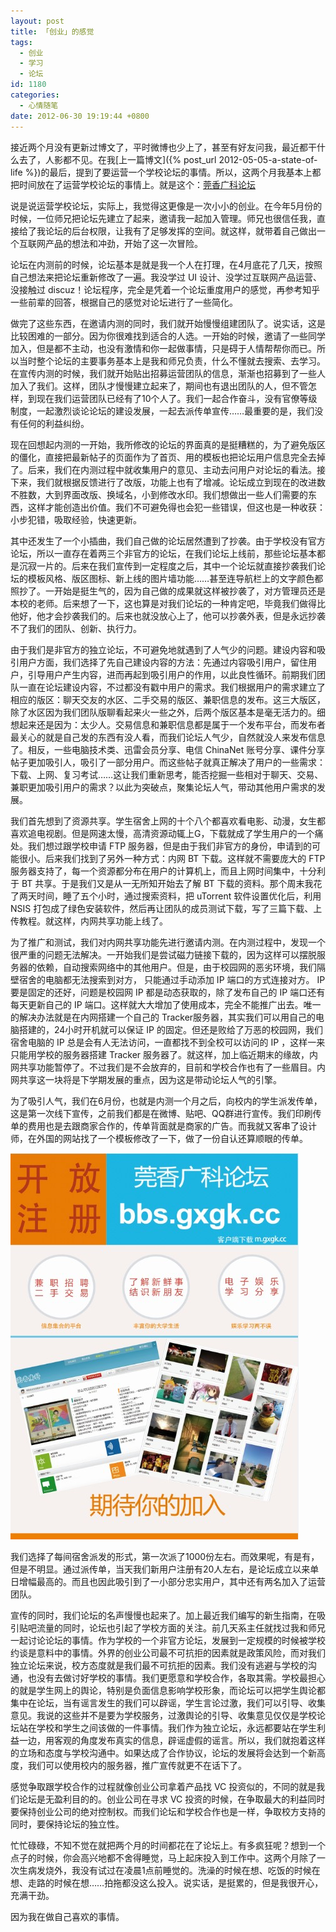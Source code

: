 ```yaml
---
layout: post
title: 「创业」的感觉
tags:
  - 创业
  - 学习
  - 论坛
id: 1180
categories:
  - 心情随笔
date: 2012-06-30 19:19:44 +0800
---
```


接近两个月没有更新过博文了，平时微博也少上了，甚至有好友问我，最近都干什么去了，人影都不见。在我[上一篇博文]({% post_url 2012-05-05-a-state-of-life %})的最后，提到了要运营一个学校论坛的事情。所以，这两个月我基本上都把时间放在了运营学校论坛的事情上。就是这个：[莞香广科论坛](http://bbs.gxgk.cc "莞香广科论坛")

<!--more-->

说是说运营学校论坛，实际上，我觉得这更像是一次小小的创业。在今年5月份的时候，一位师兄把论坛先建立了起来，邀请我一起加入管理。师兄也很信任我，直接给了我论坛的后台权限，让我有了足够发挥的空间。就这样，就带着自己做出一个互联网产品的想法和冲劲，开始了这一次冒险。

论坛在内测前的时候，论坛基本是就是我一个人在打理，在4月底花了几天，按照自己想法来把论坛重新修改了一遍。我没学过 UI 设计、没学过互联网产品运营、没接触过 discuz！论坛程序，完全是凭着一个论坛重度用户的感觉，再参考知乎一些前辈的回答，根据自己的感觉对论坛进行了一些简化。

做完了这些东西，在邀请内测的同时，我们就开始慢慢组建团队了。说实话，这是比较困难的一部分。因为你很难找到适合的人选。一开始的时候，邀请了一些同学加入，但是都不主动，也没有激情和你一起做事情，只是碍于人情帮帮你而已。所以当时整个论坛的主要事务基本上是我和师兄负责，什么不懂就去搜索、去学习。在宣传内测的时候，我们就开始贴出招募运营团队的信息，渐渐也招募到了一些人加入了我们。这样，团队才慢慢建立起来了，期间也有退出团队的人，但不管怎样，到现在我们运营团队已经有了10个人了。我们一起合作奋斗，没有官僚等级制度，一起激烈谈论论坛的建设发展，一起去派传单宣传……最重要的是，我们没有任何的利益纠纷。

现在回想起内测的一开始，我所修改的论坛的界面真的是挺糟糕的，为了避免版区的僵化，直接把最新帖子的页面作为了首页、用的模板也把论坛用户信息完全去掉了。后来，我们在内测过程中就收集用户的意见、主动去问用户对论坛的看法。接下来，我们就根据反馈进行了改版，功能上也有了增减。论坛成立到现在的改进数不胜数，大到界面改版、换域名，小到修改水印。我们想做出一些人们需要的东西，这样才能创造出价值。我们不可避免得也会犯一些错误，但这也是一种收获：小步犯错，吸取经验，快速更新。

其中还发生了一个小插曲，我们自己做的论坛居然遭到了抄袭。由于学校没有官方论坛，所以一直存在着两三个非官方的论坛，在我们论坛上线前，那些论坛基本都是沉寂一片的。后来在我们宣传到一定程度之后，其中一个论坛就直接抄袭我们论坛的模板风格、版区图标、新上线的图片墙功能……甚至连导航栏上的文字颜色都照抄了。一开始是挺生气的，因为自己做的成果就这样被抄袭了，对方管理员还是本校的老师。后来想了一下，这也算是对我们论坛的一种肯定吧，毕竟我们做得比他好，他才会抄袭我们的。后来也就没放心上了，他可以抄袭外表，但是永远抄袭不了我们的团队、创新、执行力。

由于我们是非官方的独立论坛，不可避免地就遇到了人气少的问题。建设内容和吸引用户方面，我们选择了先自己建设内容的方法：先通过内容吸引用户，留住用户，引导用户产生内容，进而再起到吸引用户的作用，以此良性循环。前期我们团队一直在论坛建设内容，不过都没有戳中用户的需求。我们根据用户的需求建立了相应的版区：聊天交友的水区、二手交易的版区、兼职信息的发布。这三大版区，除了水区因为我们团队版聊看起来火一些之外，后两个版区基本是毫无活力的。细想起来还是因为：太少人。交易信息和兼职信息都是属于一个发布平台，而发布者最关心的就是自己发的东西有没人看，而我们论坛人气少，自然就没人来发布信息了。相反，一些电脑技术类、迅雷会员分享、电信 ChinaNet 账号分享、课件分享帖子更加吸引人，吸引了一部分用户。而这些帖子就真正解决了用户的一些需求：下载、上网、复习考试……这让我们重新思考，能否挖掘一些相对于聊天、交易、兼职更加吸引用户的需求？以此为突破点，聚集论坛人气，带动其他用户需求的发展。

我们首先想到了资源共享。学生宿舍上网的十个八个都喜欢看电影、动漫，女生都喜欢追电视剧。但是网速太慢，高清资源动辄上G，下载就成了学生用户的一个痛处。我们想过跟学校申请 FTP 服务器，但是由于我们非官方的身份，申请到的可能很小。后来我们找到了另外一种方式：内网 BT 下载。这样就不需要庞大的 FTP 服务器支持了，每一个资源都分布在用户的计算机上，而且上网时间集中，十分利于 BT 共享。于是我们又是从一无所知开始去了解 BT 下载的资料。那个周末我花了两天时间，睡了五个小时，通过搜索资料，把 uTorrent 软件设置优化后，利用 NSIS 打包成了绿色安装软件，然后再让团队的成员测试下载，写了三篇下载、上传教程。就这样，内网共享功能上线了。

为了推广和测试，我们对内网共享功能先进行邀请内测。在内测过程中，发现一个很严重的问题无法解决。一开始我们是尝试磁力链接下载的，因为这样可以摆脱服务器的依赖，自动搜索网络中的其他用户。但是，由于校园网的恶劣环境，我们隔壁宿舍的电脑都无法搜索到对方， 只能通过手动添加 IP 端口的方式连接对方。 IP 要是固定的还好，问题是校园网 IP 都是动态获取的，除了发布自己的 IP 端口还有每天更新自己的 IP 端口。这样就大大增加了使用成本，完全不能推广出去。唯一的解决办法就是在内网搭建一个自己的 Tracker服务器，其实我们可以用自己的电脑搭建的，24小时开机就可以保证 IP 的固定。但还是败给了万恶的校园网，我们宿舍电脑的 IP 总是会有人无法访问，一直都找不到全校可以访问的 IP ，这样一来只能用学校的服务器搭建 Tracker 服务器了。就这样，加上临近期末的缘故，内网共享功能暂停了。不过我们是不会放弃的，目前和学校合作也有了一些眉目。内网共享这一块将是下学期发展的重点，因为这是带动论坛人气的引擎。

为了吸引人气，我们在6月份，也就是内测一个月之后，向校内的学生派发传单，这是第一次线下宣传，之前我们都是在微博、贴吧、QQ群进行宣传。我们印刷传单的费用也是去跟商家合作的，传单背面就是商家的广告。而我就又客串了设计师，在外国的网站找了一个模板修改了一下，做了一份自认还算顺眼的传单。

![](/assets/leaflet.jpg)

我们选择了每间宿舍派发的形式，第一次派了1000份左右。而效果呢，有是有，但是不明显。通过派传单，当天我们新用户注册有20人左右，是论坛成立以来单日增幅最高的。而且也因此吸引到了一小部分忠实用户，其中还有两名加入了运营团队。

宣传的同时，我们论坛的名声慢慢也起来了。加上最近我们编写的新生指南，在吸引贴吧流量的同时，论坛也引起了学校方面的关注。前几天系主任就找过我和师兄一起讨论论坛的事情。作为学校的一个非官方论坛，发展到一定规模的时候被学校约谈是意料中的事情。外界的创业公司最不可抗拒的因素就是政策风险，而对我们独立论坛来说，校方态度就是我们最不可抗拒的因素。我们没有逃避与学校的沟通，也没有去做讨好学校的事情。我们更愿意和学校合作，各取其需。学校最担心的就是学生网上的舆论，特别是负面信息影响学校形象，而论坛可以把学生舆论都集中在论坛，当有谣言发生的我们可以辟谣，学生言论过激，我们可以引导、收集意见。我说的这些并不是要为学校服务，过激舆论的引导、收集意见仅仅是学校论坛站在学校和学生之间该做的一件事情。我们作为独立论坛，永远都要站在学生利益一边，用客观的角度发布真实的信息，辟谣虚假的谣言。所以，我们就抱着这样的立场和态度与学校沟通中。如果达成了合作协议，论坛的发展将会达到一个新高度，我们可以使用校内的服务器，推广宣传就更不在话下了。

感觉争取跟学校合作的过程就像创业公司拿着产品找 VC 投资似的，不同的就是我们论坛是无盈利目的的。创业公司在寻求 VC 投资的时候，在争取最大的利益同时要保持创业公司的绝对控制权。而我们论坛和学校合作也是一样，争取校方支持的同时，要保持论坛的独立性。

忙忙碌碌，不知不觉在就把两个月的时间都花在了论坛上。有多疯狂呢？想到一个点子的时候，你会高兴地都不舍得睡觉，马上起床投入到工作中。这两个月除了一次生病发烧外，我没有试过在凌晨1点前睡觉的。洗澡的时候在想、吃饭的时候在想、走路的时候在想……拍拖都没这么投入。说实话，是挺累的，但是我很开心，充满干劲。

因为我在做自己喜欢的事情。
